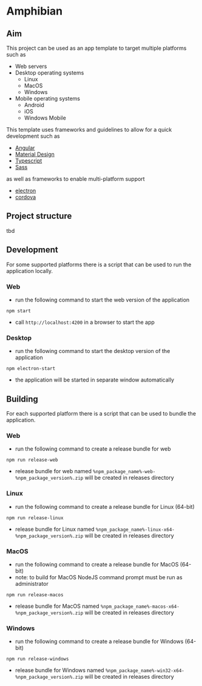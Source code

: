 # Amphibian

## Aim

This project can be used as an app template to target multiple platforms such as

* Web servers
* Desktop operating systems
  * Linux
  * MacOS
  * Windows
* Mobile operating systems
  * Android
  * iOS
  * Windows Mobile

This template uses frameworks and guidelines to allow for a quick development such as

* [Angular](https://angular.io)
* [Material Design](http://material.io/)
* [Typescript](https://www.typescriptlang.org/)
* [Sass](http://sass-lang.com/)

as well as frameworks to enable multi-platform support

* [electron](https://electron.atom.io/)
* [cordova](https://cordova.apache.org/)

## Project structure

tbd

## Development

For some supported platforms there is a script that can be used to run the application locally.

### Web

* run the following command to start the web version of the application

```
npm start
```

* call ```http://localhost:4200``` in a browser to start the app

### Desktop

* run the following command to start the desktop version of the application

```
npm electron-start
```

* the application will be started in separate window automatically

## Building

For each supported platform there is a script that can be used to bundle the application.

### Web

* run the following command to create a release bundle for web
```
npm run release-web
```
* release bundle for web named ```%npm_package_name%-web-%npm_package_version%.zip``` will be created in releases directory

### Linux

* run the following command to create a release bundle for Linux (64-bit)
```
npm run release-linux
```
* release bundle for Linux named ```%npm_package_name%-linux-x64-%npm_package_version%.zip``` will be created in releases directory

### MacOS

* run the following command to create a release bundle for MacOS (64-bit)
* note: to build for MacOS NodeJS command prompt must be run as administrator
```
npm run release-macos
```
* release bundle for MacOS named ```%npm_package_name%-macos-x64-%npm_package_version%.zip``` will be created in releases directory

### Windows

* run the following command to create a release bundle for Windows (64-bit)
```
npm run release-windows
```
* release bundle for Windows named ```%npm_package_name%-win32-x64-%npm_package_version%.zip``` will be created in releases directory

